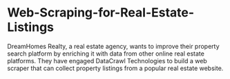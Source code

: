 # Web-Scraping-for-Real-Estate-Listings
DreamHomes Realty, a real estate agency, wants to improve their property search platform by enriching it with data from other online real estate platforms. They have engaged DataCrawl Technologies to build a web scraper that can collect property listings from a popular real estate website.
